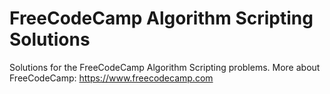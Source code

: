 # FreeCodeCamp Algorithm Scripting Solutions

Solutions for the FreeCodeCamp Algorithm Scripting problems.
More about FreeCodeCamp: https://www.freecodecamp.com
